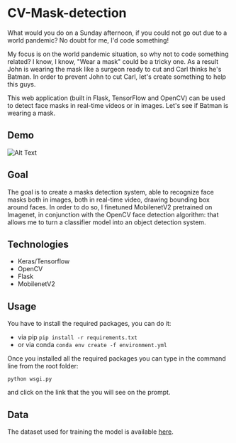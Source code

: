 # CV-Mask-detection
What would you do on a Sunday afternoon, if you could not go out due to a world pandemic?
No doubt for me, I'd code something!

My focus is on the world pandemic situation, so why not to code something related?
I know, I know, "Wear a mask" could be a tricky one. As a result John is wearing the mask like a surgeon ready to cut and Carl thinks he's Batman. In order to prevent John to cut Carl, let's create something to help this guys.

This web application (built in Flask, TensorFlow and OpenCV) can be used to detect face masks in real-time videos or in images.
Let's see if Batman is wearing a mask.

## Demo
![Alt Text](https://github.com/pstndr/MaskDetection/blob/master/testDetection.GIF)

## Goal
The goal is to create a masks detection system, able to recognize face masks both in images, both in real-time video, drawing bounding box around faces. In order to do so, I finetuned MobilenetV2 pretrained on Imagenet, in conjunction with the OpenCV face detection algorithm: that allows me to turn a classifier model into an object detection system.

## Technologies
- Keras/Tensorflow
- OpenCV
- Flask
- MobilenetV2

## Usage
You have to install the required packages, you can do it:
- via pip
```pip install -r requirements.txt```
- or via conda
```conda env create -f environment.yml```

Once you installed all the required packages you can type in the command line from the root folder:

```
python wsgi.py
```
and click on the link that the you will see on the prompt.

## Data
The dataset used for training the model is available <a href="https://www.kaggle.com/omkargurav/face-mask-dataset">here</a>.


